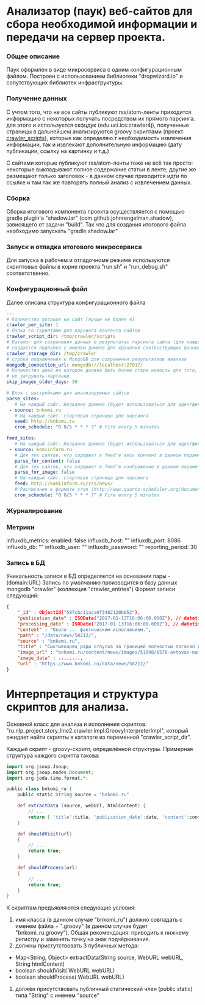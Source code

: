 # Анализатор (паук) веб-сайтов для сбора необходимой информации и передачи на сервер проекта.

### Общее описание
Паук оформлен в виде микросервиса с одним конфигурационным файлом. Построен с
использованием библиотеки "dropwizard.io" и сопутствующих библиотек инфраструктуры.

### Получение данных
С учтом того, что не все сайты публикуют rss/atom-ленты приходится информацию
с некоторых получать посредством их прямого парсинга. для этого и используется скфцдук (edu.uci.ics:crawler4j), полученные страницы в дальнейшем анализируются groovy скриптами (проект  [crawler_scripts](https://github.com/fedor-malyshkin/story_line2_crawler_scripts)), которые как определяю.т необходимость извлечения информации, так и извлекают дополнительную информацию (дату публикации, ссылку на картинку и т.д.)

С сайтами которые публикуют rss/atom-ленты тоже не всё так просто: некоторые выкладывают полное содержание статьи в ленте, другие же размещают только заголовок - в данном случае приходится идти по ссылке и там так же повторять полный анализ с извлечением данных.

### Сборка
Сборка итогового компонента проекта осуществляется с помощью gradle plugin'а
"shadowJar" (com.github.johnrengelman.shadow), зависящего от задачи "build". Так
что для создания итогового файла необходимо запускать "gradle shadowJar"

### Запуск и отладка итогового микросервиса
Для запуска в рабочем и отладочноме режиме используются скриптовые файлы в корне проекта
"run.sh" и "run_debug.sh" соответственно.

### Конфигурационный файл
Далее описана структура конфигурационного файла
```yaml
---
# Количество потоков на сайт (лучше не более 4)
crawler_per_site: 1
# Папка со скриптами для парсинга контента сайтов
crawler_script_dir: /tmp/crawler/scripts
# Каталог для сохранения данных о результатах парсинга сайта (для каждого сайта
# создается подпапка с именем домена для хранения соотвествующих данных)
crawler_storage_dir: /tmp/crawler
# строка подключения к MongoDB для сохранения результатаов анализа
mongodb_connection_url: mongodb://localhost:27017/
# Количество дней на которое должна быть более стара новость для того, что бы
# не загружать картинки
skip_images_older_days: 30

# Блок с настройками для анализируемых сайтов
parse_sites:
   # На каждый сайт. Название домена (будет использоваться для идентфикации и записи в БД)
 - source: bnkomi.ru
   # На каждый сайт. стартовая страница для парсинга
   seed: http://bnkomi.ru
   cron_schedule: "0 0/5 * * * ?" # Fire every 5 minutes

feed_sites:
   # На каждый сайт. Название домена (будет использоваться для идентфикации и записи в БД)
 - source: komiinform.ru
   # Для тех сайтов, что содержат в feed'е весь контент в данном параметре выставляется 'false'
   parse_for_content: false
   # Для тех сайтов, что содержат в feed'е изображение в данном параметре выставляется 'false'
   parse_for_image: false
   # На каждый сайт. стартовая страница для парсинга
   feed: http://komiinform.ru/rss/news/
   # Расписание в формате cron (http://www.quartz-scheduler.org/documentation/quartz-2.x/tutorials/crontrigger.html)
   cron_schedule: "0 0/5 * * * ?" # Fire every 5 minutes
```
### Журналирование

### Метрики
influxdb_metrics:
   enabled: false
   influxdb_host: ""
   influxdb_port: 8086
   influxdb_db: ""
   influxdb_user: ""
   influxdb_password: ""
   reporting_period: 30

### Запись в БД
Уникальность записи в БД определяется на основании пары - (domain:URL)
Запись по умолчанию производится в базу данных mongodb "crawler" (коллекция "crawler_entries")
Формат записи следующий:
```json
{
    "_id" : ObjectId("587cbc11aca9f3482120b052"),
    "publication_date" : ISODate("2017-01-13T16:06:00.000Z"), // datetime in UTC
	"processing_date" : ISODate("2017-01-13T16:06:00.000Z"), // datetime in UTC
	"content" : "Около ... фактическим исполнением.",
    "path" : "/data/news/58212/",
    "source" : "bnkomi.ru",
    "title" : "Сыктывкарец ради отпуска за границей полностью погасил долг по кредиту",
    "image_url" : "bnkomi.ru/content/news/images/51898/6576-avtovaz-nameren-uvelichit-eksport-lada_mainPhoto.jpg",
    "image_data" : ........,
    "url" : "https://www.bnkomi.ru/data/news/58212/"
}
```

# Интерпретация и структура скриптов для анализа.
Основной класс для анализа и исполнения скриптов: "ru.nlp_project.story_line2.crawler.impl.GroovyInterpreterImpl", который ожидает найти скрипты в каталоге из переменной "crawler_script_dir".

Каждый скрипт - groovy-скрипт, определённой структуры. Примерная структура каждого скрипта такова:
```groovy
import org.jsoup.Jsoup;
import org.jsoup.nodes.Document;
import org.joda.time.format.*;

public class bnkomi_ru {
	public static String source = "bnkomi.ru"

	def extractData (source, webUrl, htmlContent) {
		// ...
		return [ 'title':title, 'publication_date':date, 'content':content, 'image_url':img ]
	}

	def shouldVisit(url)
	{
		// ...
    	return true;
	}

	def shouldProcess(url)
	{
		// ...
    	return true;
	}
}
```
К скриптам предъявляются следующие условия:
1. имя класса (в данном случае "bnkomi_ru") должно совпадать с именем файла + ".groovy" (в данном случае будет "bnkomi_ru.groovy"). Общая рекомендация: приводить к нижнему регистру и заменять точку на знак подчёркивания.
1. должны пристутствовать 3 публичных метода:
  - Map<String, Object> extractData(String source, WebURL webURL, String htmlContent)
  - boolean shouldVisit( WebURL webURL)
  - boolean shouldProcess( WebURL webURL)
1. должен присутствовать публичный статический член (public static) типа "String" с именем "source"
